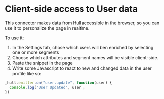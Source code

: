 # Client-side access to User data

This connector makes data from Hull accessible in the browser,
so you can use it to personalize the page in realtime.

To use it:

1. In the Settings tab, chose which users will ben enriched by selecting one or more segments
2. Choose which attributes and segment names will be visible client-side.
3. Paste the snippet in the page
4. Write some Javascript to react to new and changed data in the user profile like so:

```js
_hull.emitter.on("user.update", function(user) {
  console.log("User Updated", user);
})
```
